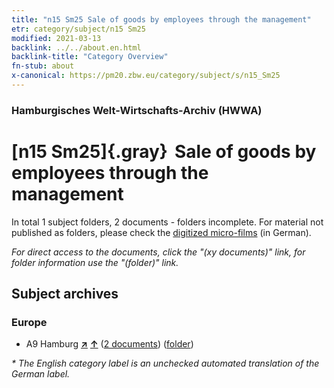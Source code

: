 ```yaml
---
title: "n15 Sm25 Sale of goods by employees through the management"
etr: category/subject/n15 Sm25
modified: 2021-03-13
backlink: ../../about.en.html
backlink-title: "Category Overview"
fn-stub: about
x-canonical: https://pm20.zbw.eu/category/subject/s/n15_Sm25
---
```


### Hamburgisches Welt-Wirtschafts-Archiv (HWWA)
# [n15 Sm25]{.gray}&#8201; Sale of goods by employees through the management&#160; 





In total 1 subject folders, 2 documents - folders incomplete.
For material not published as folders, please check the [digitized micro-films](/film/h1_sh.de.html) (in German).

_For direct access to the documents, click the "(xy documents)" link, for folder information use the "(folder)" link._

## Subject archives



### Europe

- A9 Hamburg [**&nearr;**](../../../geo/i/140905/about.en.html "Hamburg (all folders)") [**&uarr;**](../../../geo/about.en.html#A9 "Country category system") (<a href="https://pm20.zbw.eu/dfgview/sh/140905,145192" title="about: Hamburg : Sale of goods by employees through the management" target="_blank">2 documents</a>) ([folder](../../../../folder/sh/1409xx/140905/1451xx/145192/about.en.html))


_* The English category label is an unchecked automated translation of the German label._


